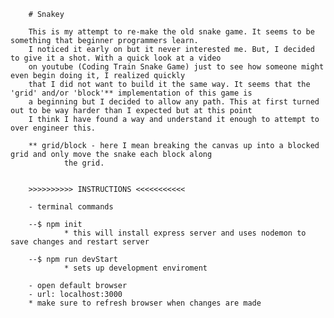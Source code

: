         # Snakey
        
        This is my attempt to re-make the old snake game. It seems to be something that beginner programmers learn.
        I noticed it early on but it never interested me. But, I decided to give it a shot. With a quick look at a video 
        on youtube (Coding Train Snake Game) just to see how someone might even begin doing it, I realized quickly
        that I did not want to build it the same way. It seems that the 'grid' and/or 'block'** implementation of this game is
        a beginning but I decided to allow any path. This at first turned out to be way harder than I expected but at this point
        I think I have found a way and understand it enough to attempt to over engineer this.

        ** grid/block - here I mean breaking the canvas up into a blocked grid and only move the snake each block along 
                the grid.

        
        >>>>>>>>>> INSTRUCTIONS <<<<<<<<<<<

        - terminal commands 

        --$ npm init 
                * this will install express server and uses nodemon to save changes and restart server

        --$ npm run devStart
                * sets up development enviroment

        - open default browser
        - url: localhost:3000
        * make sure to refresh browser when changes are made

